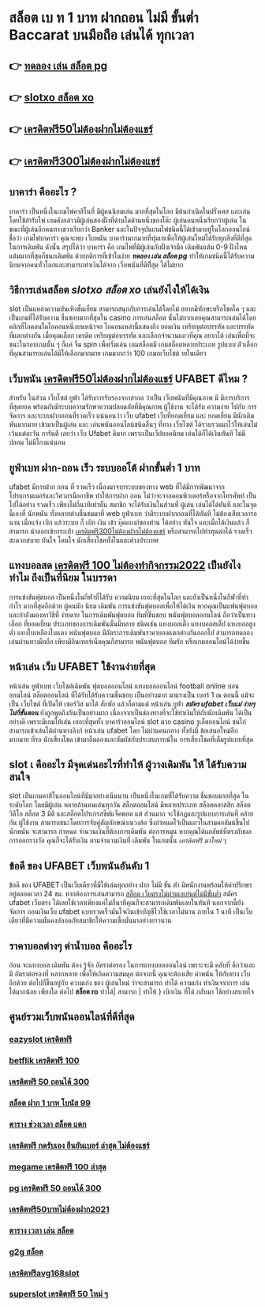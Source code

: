 # สล็อต เบ ท 1 บาท ฝากถอน ไม่มี ขั้นต่ำ  Baccarat บนมือถือ เล่นได้ ทุกเวลา

## 👉 [ทดลอง เล่น สล็อต pg](https://mabet.net/credit-free-100/)
## 👉 [slotxo สล็อต xo](https://member.mabet.net/?action=login)
## 👉 [เครดิตฟรี50ไม่ต้องฝากไม่ต้องแชร์](https://mabet.net/credit-free-new/)
## 👉 [เครดิตฟรี300ไม่ต้องฝากไม่ต้องแชร์](https://member.mabet.net/?action=login)

## บาคาร่า คืออะไร ? 

บาคาร่า เป็นหนึ่งในเกมไพ่คาสิโนที่  มีผู้คนนิยมเล่น มากที่สุดในโลก มีต้นกำเนิดในฝรั่งเศส และเล่นโดยใช้สำรับไพ่ เกมดังกล่าวมีผู้เล่นสองฝั่งที่ด้านใดด้านหนึ่งของโต๊ะ ผู้เล่นคนหนึ่งเรียกว่าผู้เล่น ในขณะที่ผู้เล่นอีกคนทางขวาเรียกว่า  Banker และในปัจจุบันเกมไพ่ชนิดนี้ได้เข้ามาอยู่ในโลกออนไลน์ ชื่อว่า  เกมไพ่บาคาร่า  คุณจะพบ  เว็บพนัน บาคาร่ามากมายที่ทุ่มเทเพื่อให้ผู้เล่นใหม่ได้รับทุกสิ่งที่ดีที่สุดในการเดิมพัน ดังนั้น สรุปได้ว่า บาคาร่า คือ เกมไพ่ที่มีผู้เล่นกับฝั่งเจ้ามือ เดิมพันแต้ม 0-9 ฝั่งไหนแต้มมากที่สุดก็ชนะเดิมพัน ด้วยกติการที่เข้าในง่าย ***ทดลอง เล่น สล็อต pg*** ทำให้เกมชนิดนี้่ได้รับความนิยมจากคนทั่วโลกและสามารถทำเงินได้จาก เว็บพนันที่ดีทีึ่สุด  ได้ไม่ยาก

## วิธีการเล่นสล็อต ***slotxo สล็อต xo*** เล่นยังไงให้ได้เงิน
 slot เป็นแหล่งความบันเทิงชั้นเยี่ยม สามารถสนุกกับการเล่นได้โดยไม่ อยากมีทักษะหรือโชคใด ๆ และเป็นเกมที่ได้รับความ ชื่นชอบมากที่สุดใน casino  การเล่นสล็อต นั้นไม่ยากเลยคุณสามารถเล่นได้โดยคลิกที่ไอคอนใดไอคอนหนึ่งบนหน้าจอ ไอคอนเหล่านี้แสดงถึง ยอดเงิน เหรียญต่อบรรทัด และบรรทัดที่แตกต่างกัน  เมื่อคุณเลือก เครดิต   เหรียญต่อบรรทัด และเลือกจำนวนแถวที่คุณ อยากได้ เล่นเพื่อที่จะชนะในรอบเกมนั้น ๆ ก็แค่ จิ้ม  spin เพื่อเริ่มเล่น เกมสล็อตมี เกมสล็อตหลายประเภท รูปแบบ ตัวเลือกที่คุณสามารถเล่นได้มีให้เลือกมากมาย เกมมากกว่า 100 เกมภเว็บไชต์ ายในเดียว

## เว็บพนัน [เครดิตฟรี50ไม่ต้องฝากไม่ต้องแชร์](https://member.mabet.net/?action=login)  UFABET ดีไหม ?

สำหรับ ในส่วน  เว็บไซต์  ยูฟ่า  ได้รับการรับรองจากสากล ว่าเป็น เว็บพนันที่มีคุณภาพ  มี มีการบริการที่สุดยอด พร้อมกับมีระบบความรักษาความปลอดภัยที่มีคุณภาพ  ผู้ใช้งาน จะได้รับ ความง่าย   ไปกับ การจัดการ และระบบฝากถอนที่รวดเร็ว  แน่นอนว่า เว็บ  ufabet   เว็บที่ยอดเยี่ยม  และ ยอดเยี่ยม  มีนักเดิมพันมากมาย   เข้ามาเป็นผู้เล่น  และ เล่นพนันออนไลน์ชนิดอื่นๆ ที่ทาง เว็บไซต์ ได้รวบรวมมาไว้ให้เล่นไม่เว้นแต่ละวัน การันตี เลยว่า เว็บ Ufabet   ดีมาก เพราะเป็นเว็ปยอดนิยม เล่นได้ก็ได้เงินทันที ไม่มีปลอม ไม่มีโกงแน่นอน


## ยูฟ่าเบท ฝาก-ถอน เร็ว ระบบออโต้ ฝากขั้นต่ำ 1 บาท 

 ufabet  มีการฝาก  ถอน ที่ รวดเร็ว เนื่องมาจากระบบของทาง web  ที่ได้มีการพัฒนาจาก โปรแกรมเมอร์และวิศวกรมืออาชีพ ทำให้การฝาก  ถอน  ไม่ว่าจะจากคอมพิวเตอร์หรือจากโทรศัพท์ เป็นไปได้อย่าง รวดเร็ว เพียงไม่กี่นาทีเท่านั้น สมาชิก  จะได้รับเงินในส่วนที่ ผู้เล่น เล่นได้ได้ทันที  และในจุดนี้เองที่ นักพนัน ทั้งหลายต่างชื่นชมมาที่ web  ยูฟ่าเบท  ว่ามีระบบฝากถอนที่ได้ทันที  ไม่ต้องเสียเวลารอนาน เมื่อแจ้ง  เบิก แล้วระบบ ก็  เบิก เงิน เข้า บุ๊คแบงก์ของท่าน ได้อย่าง ทันใจ และเมื่อได้เงินแล้ว ก็สามารถ  นำออกเข้ากระเป๋า [เครดิตฟรี300ไม่ต้องฝากไม่ต้องแชร์](https://mabet.net/pg-slot-credit-free/) หรือสามารถไปทำทุนต่อได้ รวดเร็ว   สะดวกสบาย   ทันใจ โดนใจ นักเสี่ยงโชคทั้งในและต่างประเทศ

##  แทงบอลสด   [เครดิตฟรี 100 ไม่ต้องทำกิจกรรม2022](https://mabet.net/) เป็นยังไง  ทำไม ถึงเป็นที่นิยม  ในบรรดา 

 การแข่งขันฟุตบอล เป็นหนึ่งในกีฬาที่ได้รับ ความนิยม เยอะที่สุดในโลก และยังเป็นหนึ่งในกีฬาที่ทำกำไร มากที่สุดอีกด้วย ผู้คนมัก นิยม เดิมพัน  การแข่งขันฟุตบอลเพื่อให้ได้เงิน หากคุณเป็นแฟนฟุตบอลและกำลังมองหาวิธีที่ ง่ายดาย ในการเดิมพันฟุตบอล   ทีมที่ชื่นชอบ  พนันฟุตบอลออนไลน์  ถือว่าเป็นทางเลือก ที่ยอดเยี่ยม ประเภทของการเดิมพันนั้นมีหลาย ชนิดเช่น แทงบอลเต็ง แทงบอลสเต็ป แทงบอลสูงต่ำ แทงใบเหลืองใบแดง พนันฟุตบอล มีอัตราการเดิมพันราคาบอลแตกต่างกันออกไป สามารถทดลองเล่นผ่านทางมือถือ เพียงมีอินเทอร์เน็ตคุณก็สามารถ พนันฟุตบอล  ทีมรัก หรือเกมออนไลน์ได้ง่ายขึ้น


## หน้าเล่น เว็บ  UFABET ใช้งานง่ายที่สุด 

หน้าเล่น ยูฟ่าเบท  เว็บไซต์เดิมพัน  ฟุตบอลออนไลน์ แทงบอลออนไลน์ football online  บ่อนออนไลน์ สล็อตออนไลน์  ที่ได้รับได้รับความชื่นชอบ เป็นอย่างมาก มาแรงเป็น  เบอร์ 1  ณ ตอนนี้ แม้จะเป็น เว็บไซต์ ที่เปิดให้ เซอร์วิส มาได้  สักพัก แล้วก็ตามแต่ หน้าเล่น  ยูฟ่า ***สมัคร ufabet เว็บแม่ ง่ายๆไม่กี่ขั้นตอน*** ยังถูกพูดถึงกันเป็นอย่างมาก เนื่องจากเป็นช่องทางที่จะใช้ทำเงินให้กับนักเดิมพัน  ได้เป็นอย่างดี  เพราะมีเกมให้เล่น เยอะที่สุดทั้ง  บาคาร่าออนไลน์    slot  มวย  casino   รูเล็ตออนไลน์   ชนไก่ สามารถเข้าเล่นได้ผ่านทางลิงก์  หน้าเล่น  ufabet โดย  ไม่ผ่านคนกลาง ทั้งยังมี ข้อเสนอใหม่อีก มากมาย ที่รอ นักเสี่ยงโชค เข้ามาลิ้มลองและสัมผัสกับประสบการณ์ใน การเสี่ยงโชคที่เต็มรูปแบบที่สุด


##  slot เ คืออะไร มีจุดเด่นอะไรที่ทำให้ ผู้วางเดิมพัน ให้ ได้รับความสนใจ 

 slot เป็นเกมคาสิโนออนไลน์ที่มีมาอย่างเนิ่นนาน เป็นหนึ่งในเกมที่ได้รับความ ชื่นชอบมากที่สุด ในระดับโลก โดยมีผู้เล่น หลายล้านคนเล่นทุกวัน  สล็อตออนไลน์ มีหลายประเภท  สล็อตคลาสสิก สล็อตวิดีโอ สล็อต 3 มิติ และสล็อตโปรเกรสซีฟแจ็คพอต แต่ ส่วนมาก จะใช้กฎและรูปแบบการเล่นที่ คล้ายกัน  ผู้ใช้งาน สามารถชนะโดยการจับคู่สัญลักษณ์บนวงล้อ ซึ่งกำหนดไว้เป็นแถวในสามคอลัมน์ขึ้นไป นักพนัน จะสามารถ กำหนด จำนวนเงินที่ต้องการเดิมพัน ต่อการหมุน หากคุณได้ผลลัพธ์ที่ตรงกับผลการออกรางวัล คุณก็จะได้รับเงิน ตามจำนวนเงินที่ เดิมพัน ในเกมนั้น *เครดิตฟรี มาใหม่* ๆ


## ข้อดี ของ UFABET เว็บพนันอันดับ 1

ข้อดี ของ UFABET เป็นเว็บเดียวที่มีให้เล่นทุกอย่าง  ฝาก ไม่มี ขั้น ต่ํา  มีพนักงานพร้อมให้คำปรึกษาอยู่ตลอดเวลา 24 ชม. หากต้องการเล่นสามารถ  [สล็อต เว็บตรงไม่ผ่านเอเย่นต์ไม่มีขั้นต่ำ](https://mabet.net/credit-free-50/) สมัคร ufabet เว็บตรง  ได้เลยใช้เวลาเพียงแค่ไม่กี่นาทีคุณก็จะสามารถเดิมพันเลยในทันที นอกจากนี้ยัง จัดการ  ถอนเงินเว็บ ufabet  แบบรวดเร็วมันใจเงินเข้าบัญชีไวใช้เวลาไม่นาน ภายใน 1 นาที เป็นเว็บเดียวที่มีความมั่นคงปลอดภัยสมาชิกให้ความเชื่อมั่นมาอย่างยาวนาน


## ราคาบอลต่างๆ ค่าน้ำบอล คืออะไร

ก่อน จะแทงบอล เดิมพัน  ต้อง  รู้จัก   อัตราต่อรอง ในการแทงบอลออนไลน์  เพราะจะมี คลับที่ ดีกว่าและมี อัตราต่อรองที่ หลากหลาย เพื่อให้เกิดความสมดุล   ต่อจากนี้ คุณจะต้องเสีย  ค่าพนัน  ให้กับทาง  เว็บ  อีกด้วย ต่อไปก็ขึ้นอยู่กับ ความเก่ง  ของ ผู้เล่นใหม่  ว่าจะสามารถ ทำได้ ความเก่ง ทำเงินจากการ เล่น ได้มากน้อย เพียงใด  ต่อไป **สล็อต ro**  ทำได้| สามารถ | ทำให้ }  เบิกเงิน  ที่ได้   กลับมา  ใช้อย่างสบายใจ

## ศูนย์รวมเว็บพนันออนไลน์ที่ดีที่สุด

### [eazyslot เครดิตฟรี](https://atom.io/themes/สล็อตเว็บแม่%20MABET.net%20เครดิตฟรี%20กดรับเอง%202021%20008%20สล็อต%20สล็อตแตกหนัก%2020รับ100)
### [betflik เครดิตฟรี 100](https://atom.io/themes/สล็อตเว็บแม่%20MABET.net%20สล็อต585%20008%20สล็อต%20สล็อตแตกหนัก%2020รับ100)
### [เครดิตฟรี 50 ถอนได้ 300](https://atom.io/themes/สล็อตเว็บแม่%20MABET.net%20เครดิตฟรี300ไม่ต้องฝากไม่ต้องแชร์แค่สมัคร%202022%20008%20สล็อต%20สล็อตแตกหนัก%2020รับ100)
### [สล็อต ฝาก 1 บาท โบนัส 99](https://atom.io/themes/สล็อตเว็บแม่%20MABET.net%20pgเครดิตฟรี%2050%20แค่สมัครล่าสุด%20008%20สล็อต%20สล็อตแตกหนัก%2020รับ100)
### [ตาราง ช่วงเวลา สล็อต แตก](https://atom.io/themes/สล็อตเว็บแม่%20MABET.net%20สล็อต888%20pg%20008%20สล็อต%20สล็อตแตกหนัก%2020รับ100)
### [เครดิตฟรี กดรับเอง ยืนยันเบอร์ ล่าสุด ไม่ต้องแชร์](https://atom.io/themes/สล็อตเว็บแม่%20MABET.net%20สล็อต666%20pg%20008%20สล็อต%20สล็อตแตกหนัก%2020รับ100)
### [megame เครดิตฟรี 100 ล่าสุด](https://atom.io/themes/สล็อตเว็บแม่%20MABET.net%20สล็อต%20เว็บใหญ่%20pg%20008%20สล็อต%20สล็อตแตกหนัก%2020รับ100)
### [pg เครดิตฟรี 50 ถอนได้ 300](https://atom.io/themes/สล็อตเว็บแม่%20MABET.net%20สล็อต365%20008%20สล็อต%20สล็อตแตกหนัก%2020รับ100)
### [เครดิตฟรี50บาทไม่ต้องฝาก2021](https://atom.io/themes/สล็อตเว็บแม่%20MABET.net%20สล็อต%20เครดิต%20ฟรี%2050%20บาท%20แค่%20สมัคร%20008%20สล็อต%20สล็อตแตกหนัก%2020รับ100)
### [ตาราง เวลา เล่น สล็อต](https://atom.io/themes/สล็อตเว็บแม่%20MABET.net%20สล็อต388%20008%20สล็อต%20สล็อตแตกหนัก%2020รับ100)
### [g2g สล็อต](https://atom.io/themes/สล็อตเว็บแม่%20MABET.net%20777สล็อต%20008%20สล็อต%20สล็อตแตกหนัก%2020รับ100)
### [เครดิตฟรีavg168slot](https://atom.io/themes/สล็อตเว็บแม่%20MABET.net%20สล็อต69%20008%20สล็อต%20สล็อตแตกหนัก%2020รับ100)
### [superslot เครดิตฟรี 50 ใหม่ ๆ](https://atom.io/themes/สล็อตเว็บแม่%20MABET.net%20เว็บสล็อต%20เปิดใหม่%20เครดิตฟรี%20008%20สล็อต%20สล็อตแตกหนัก%2020รับ100)